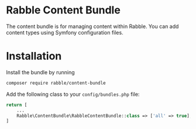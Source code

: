 # Rabble Content Bundle
The content bundle is for managing content within Rabble. You can add content types using Symfony configuration files.

# Installation
Install the bundle by running
```sh
composer require rabble/content-bundle
```

Add the following class to your `config/bundles.php` file:
```php
return [
    ...
    Rabble\ContentBundle\RabbleContentBundle::class => ['all' => true],
]
```
